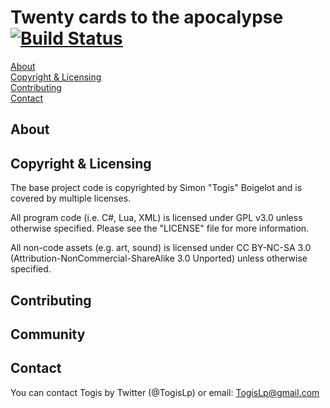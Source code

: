 # Twenty cards to the apocalypse [![Build Status](https://travis-ci.org/sboigelot/TwentyCardsToTheApocalypse.svg)](https://travis-ci.org/sboigelot/TwentyCardsToTheApocalypse)

[About](#about)  
[Copyright & Licensing](#copyright--licensing)  
[Contributing](#contributing)  
[Contact](#contact) 

## About

## Copyright & Licensing

The base project code is copyrighted by Simon "Togis" Boigelot and
is covered by multiple licenses.

All program code (i.e. C#, Lua, XML) is licensed under GPL v3.0 unless otherwise
specified.  Please see the "LICENSE" file for more information.

All non-code assets (e.g. art, sound) is licensed under CC BY-NC-SA 3.0
(Attribution-NonCommercial-ShareAlike 3.0 Unported) unless otherwise specified.

## Contributing

## Community

## Contact

You can contact Togis by Twitter (@TogisLp) or email:
    TogisLp@gmail.com

